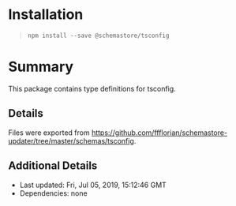 # Installation
> `npm install --save @schemastore/tsconfig`

# Summary
This package contains type definitions for tsconfig.

## Details
Files were exported from https://github.com/ffflorian/schemastore-updater/tree/master/schemas/tsconfig.

## Additional Details
* Last updated: Fri, Jul 05, 2019, 15:12:46 GMT
* Dependencies: none
